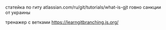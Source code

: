 статейка по гиту atlassian.com/ru/git/tutorials/what-is-gjt
говно санкции от украины

тренажер с ветками https://learngitbranching.js.org/

